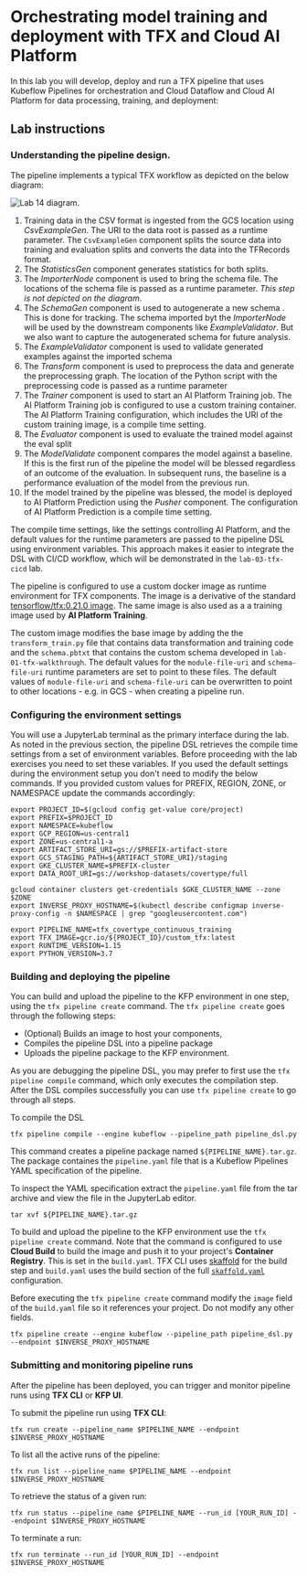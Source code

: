 # Orchestrating model training and deployment with TFX and Cloud AI Platform

In this lab you will develop, deploy and run a TFX pipeline that uses Kubeflow Pipelines for orchestration and Cloud Dataflow and Cloud AI Platform for data processing, training, and deployment:


## Lab instructions

### Understanding the pipeline design.

The pipeline implements a typical TFX workflow as depicted on the below diagram:

![Lab 14 diagram](/images/lab-14-diagram.png).

1. Training data in the CSV format is ingested from the GCS location using *CsvExampleGen*. The URI to the data root is passed as a runtime parameter. The `CsvExampleGen` component splits the source data into training and evaluation splits and converts the data into the TFRecords format.
2. The *StatisticsGen* component generates statistics for both splits.
3. The *ImporterNode* component is used to bring the schema file. The locations of the schema file is passed as a runtime parameter. *This step is not depicted on the diagram*.
4. The *SchemaGen* component is used to autogenerate a new schema . This is done for tracking. The schema imported byt the *ImporterNode* will be used by the downstream components like *ExampleValidator*. But we also want to capture the autogenerated schema for future analysis.
5. The *ExampleValidator* component is used to validate generated examples against the imported schema
6. The *Transform* component is used to preprocess the data and generate the preprocessing graph. The location of the Python script with the preprocessing code is passed as a runtime parameter
7. The *Trainer* component is used to start an AI Platform Training job. The AI Platform Training job is configured to use a custom training container. The AI Platform Training configuration, which includes the URI of the custom training image, is a compile time setting. 
8. The *Evaluator* component is used to evaluate the trained model against the eval split
9. The *ModelValidate* component compares the model against a baseline. If this is the first run of the pipeline the model will be blessed regardless of an outcome of the evaluation. In subsequent runs, the baseline is a performance evaluation of the model from the previous run.
10. If the model trained by the pipeline was blessed, the model is deployed to AI Platform Prediction using the *Pusher* component. The configuration of AI Platform Prediction is a compile time setting.

The compile time settings, like the settings controlling AI Platform, and the default values for the runtime parameters are passed to the pipeline DSL using environment variables. This approach makes it easier to integrate the DSL with CI/CD workflow, which will be demonstrated in the `lab-03-tfx-cicd` lab.

The pipeline is configured to use a custom docker image as runtime environment for TFX components. The  image is a derivative of the standard [tensorflow/tfx:0.21.0 image](https://hub.docker.com/r/tensorflow/tfx). The same image is also used as a a training image used by **AI Platform Training**.

The custom image modifies the base image by adding the  the `transform_train.py` file that contains data transformation and training code and the `schema.pbtxt` that contains the custom schema developed in `lab-01-tfx-walkthrough`. The default values for the `module-file-uri` and `schema-file-uri` runtime parameters are set to point to these files. The default values of `module-file-uri` and `schema-file-uri` can be overwritten to point to other locations - e.g. in GCS - when creating a pipeline run.

### Configuring the environment settings

You will use a JupyterLab terminal as the primary interface during the lab. As noted in the previous section, the pipeline DSL retrieves the compile time settings from a set of environment variables. Before proceeding with the lab exercises you need to set these variables. If you used the default settings during the environment setup you don't need to modify the below commands. If you provided custom values for PREFIX, REGION, ZONE, or NAMESPACE update the commands accordingly:
```
export PROJECT_ID=$(gcloud config get-value core/project)
export PREFIX=$PROJECT_ID
export NAMESPACE=kubeflow
export GCP_REGION=us-central1
export ZONE=us-central1-a
export ARTIFACT_STORE_URI=gs://$PREFIX-artifact-store
export GCS_STAGING_PATH=${ARTIFACT_STORE_URI}/staging
export GKE_CLUSTER_NAME=$PREFIX-cluster
export DATA_ROOT_URI=gs://workshop-datasets/covertype/full

gcloud container clusters get-credentials $GKE_CLUSTER_NAME --zone $ZONE
export INVERSE_PROXY_HOSTNAME=$(kubectl describe configmap inverse-proxy-config -n $NAMESPACE | grep "googleusercontent.com")

export PIPELINE_NAME=tfx_covertype_continuous_training
export TFX_IMAGE=gcr.io/${PROJECT_ID}/custom_tfx:latest
export RUNTIME_VERSION=1.15
export PYTHON_VERSION=3.7
```



### Building and deploying the pipeline

You can build and upload the pipeline to the KFP environment in one step, using the `tfx pipeline create` command. The `tfx pipeline create` goes through the following steps:
- (Optional) Builds an image to host your components, 
- Compiles the pipeline DSL into a pipeline package 
- Uploads the pipeline package to the KFP environment.

As you are debugging the pipeline DSL, you may prefer to first use the `tfx pipeline compile` command, which only executes the compilation step. After the DSL compiles successfully you can use `tfx pipeline create` to go through all steps.

To compile the DSL
```
tfx pipeline compile --engine kubeflow --pipeline_path pipeline_dsl.py
```
This command creates a pipeline package named `${PIPELINE_NAME}.tar.gz`. The package containes the `pipeline.yaml` file that is a Kubeflow Pipelines YAML specification of the pipeline. 

To inspect the YAML specification extract the `pipeline.yaml` file from the tar archive and view the file in the JupyterLab editor.
```
tar xvf ${PIPELINE_NAME}.tar.gz
```

To build and upload the pipeline to the KFP environment use the `tfx pipeline create` command. Note that the command is configured to use **Cloud Build** to build the image and push it to your project's **Container Registry**. This is set in the `build.yaml`. TFX CLI uses [skaffold](https://skaffold.dev/) for the build step and `build.yaml` uses the build section of the full [`skaffold.yaml`](https://skaffold.dev/docs/design/config/) configuration.

Before executing the `tfx pipeline create` command modify the `image` field of the `build.yaml` file so it references your project. Do not modify any other fields.

```
tfx pipeline create --engine kubeflow --pipeline_path pipeline_dsl.py --endpoint $INVERSE_PROXY_HOSTNAME
```



### Submitting and monitoring pipeline runs

After the pipeline has been deployed, you can trigger and monitor pipeline runs using **TFX CLI** or **KFP UI**.

To submit the pipeline run using **TFX CLI**:
```
tfx run create --pipeline_name $PIPELINE_NAME --endpoint $INVERSE_PROXY_HOSTNAME
```

To list all the active runs of the pipeline:
```
tfx run list --pipeline_name $PIPELINE_NAME --endpoint $INVERSE_PROXY_HOSTNAME
```

To retrieve the status of a given run:
```
tfx run status --pipeline_name $PIPELINE_NAME --run_id [YOUR_RUN_ID] --endpoint $INVERSE_PROXY_HOSTNAME
```
 To terminate a run:
 ```
 tfx run terminate --run_id [YOUR_RUN_ID] --endpoint $INVERSE_PROXY_HOSTNAME
 ```


